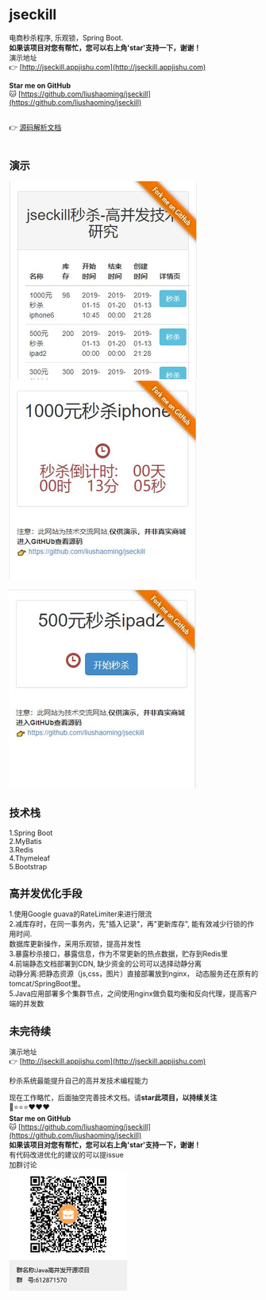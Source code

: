 # jseckill
电商秒杀程序, 乐观锁，Spring Boot.
<br/>
<b>如果该项目对您有帮忙，您可以右上角'star'支持一下，谢谢！</b>
<br/>
演示地址
<br/>
👉 [http://jseckill.appjishu.com](http://jseckill.appjishu.com)

**Star me on GitHub** <br/>
🐱 [https://github.com/liushaoming/jseckill](https://github.com/liushaoming/jseckill) <br/>
<br/>

👉 [源码解析文档](SOURCE-README.md)
<br/><br/>

## 演示
![](doc/image/demo-1.jpg)  &nbsp;&nbsp; ![](doc/image/demo-2.jpg) 
<br/>
<br/>
![](doc/image/demo-3.jpg)


## 技术栈
1.Spring Boot <br/>
2.MyBatis <br/>
3.Redis <br/>
4.Thymeleaf <br/>
5.Bootstrap <br/>

## 高并发优化手段
1.使用Google guava的RateLimiter来进行限流
<br/>
2.减库存时，在同一事务内，先"插入记录"，再"更新库存", 能有效减少行锁的作用时间.
<br/>
数据库更新操作，采用乐观锁，提高并发性 
<br/>
3.暴露秒杀接口，暴露信息，作为不常更新的热点数据，贮存到Redis里 
<br/>
4.前端静态文档部署到CDN, 缺少资金的公司可以选择动静分离 <br/>
动静分离:把静态资源（js,css，图片）直接部署放到nginx， 动态服务还在原有的tomcat/SpringBoot里。
<br/>
5.Java应用部署多个集群节点，之间使用nginx做负载均衡和反向代理，提高客户端的并发数
<br/>

## 未完待续
演示地址<br/>
👉 [http://jseckill.appjishu.com](http://jseckill.appjishu.com) <br/>

秒杀系统最能提升自己的高并发技术编程能力  

现在工作略忙，后面抽空完善技术文档。请**star此项目，以持续关注**<br/>
📌⭐⭐⭐❤❤❤ <br/>
**Star me on GitHub** <br/>
🐱 [https://github.com/liushaoming/jseckill](https://github.com/liushaoming/jseckill) 
<br/>
<b>如果该项目对您有帮忙，您可以右上角'star'支持一下，谢谢！</b>
<br/>
有代码改进优化的建议的可以提issue
<br/>
加群讨论 
<br/>
![](doc/image/group-qrcode.png)
